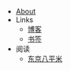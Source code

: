 <!-- docs/_sidebar.md -->

* [About](/)
* Links
    * [博客](links/blogs)
    * [书签](links/bookmarks)
* 阅读
    * [东京八平米](read/djbpm)
